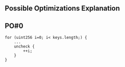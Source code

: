 ## Possible Optimizations Explanation

## PO#0
```solidity
for (uint256 i=0; i< keys.length;) {
    ...
    uncheck {
        ++i;
    }
}
```